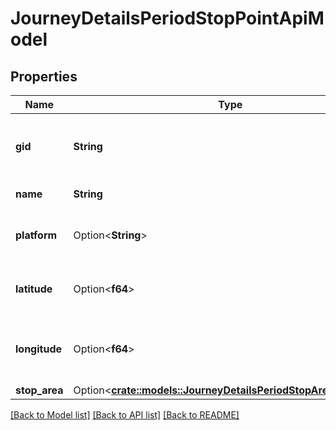 # JourneyDetailsPeriodStopPointApiModel

## Properties

Name | Type | Description | Notes
------------ | ------------- | ------------- | -------------
**gid** | **String** | The 16-digit Västtrafik gid of the stop point. | 
**name** | **String** | The stop point name. | 
**platform** | Option<**String**> | The platform of the stop point. | [optional]
**latitude** | Option<**f64**> | The latitude coordinate of the stop point. | [optional]
**longitude** | Option<**f64**> | The longitude coordinate of the stop point. | [optional]
**stop_area** | Option<[**crate::models::JourneyDetailsPeriodStopAreaApiModel**](VT.ApiPlaneraResa.Web.V4.Models.JourneyDetails.StopAreaApiModel.md)> |  | [optional]

[[Back to Model list]](../README.md#documentation-for-models) [[Back to API list]](../README.md#documentation-for-api-endpoints) [[Back to README]](../README.md)


